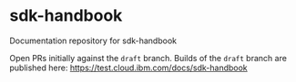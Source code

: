 # sdk-handbook
Documentation repository for sdk-handbook

Open PRs initially against the `draft` branch.
Builds of the `draft` branch are published here: https://test.cloud.ibm.com/docs/sdk-handbook
